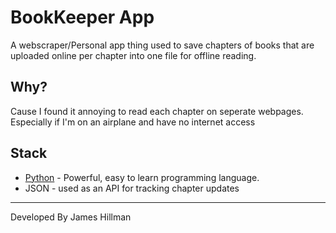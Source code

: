 # BookKeeper App

A webscraper/Personal app thing used to save chapters of books that are uploaded online per chapter into one file for offline reading.

## Why?

Cause I found it annoying to read each chapter on seperate webpages. Especially if I'm on an airplane and have no internet access

## Stack

- [Python](https://www.python.org/) - Powerful, easy to learn programming language.
- JSON - used as an API for tracking chapter updates

---

Developed By James Hillman
